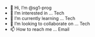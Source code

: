 - 👋 Hi, I’m @sg1-prog
- 👀 I’m interested in ... Tech
- 🌱 I’m currently learning ... Tech
- 💞️ I’m looking to collaborate on ... Tech
- 📫 How to reach me ... Email

<!---
sg1-prog/sg1-prog is a ✨ special ✨ repository because its `README.md` (this file) appears on your GitHub profile.
You can click the Preview link to take a look at your changes.
--->
